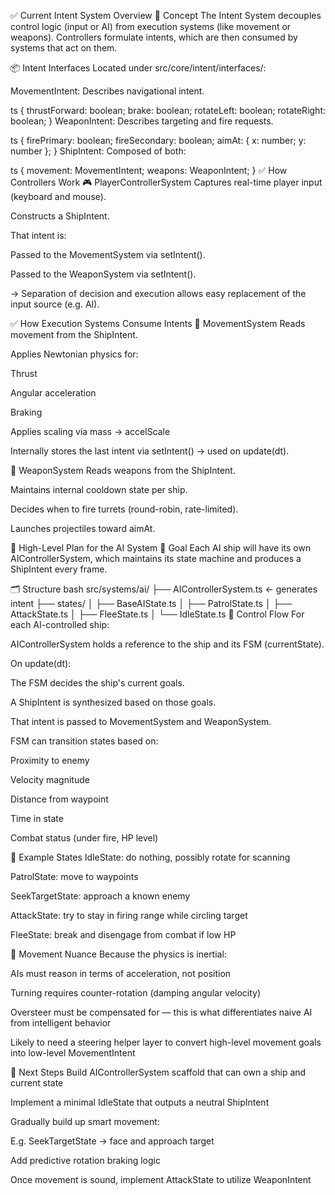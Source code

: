 ✅ Current Intent System Overview
🧠 Concept
The Intent System decouples control logic (input or AI) from execution systems (like movement or weapons). Controllers formulate intents, which are then consumed by systems that act on them.

📦 Intent Interfaces
Located under src/core/intent/interfaces/:

MovementIntent:
Describes navigational intent.

ts
{
  thrustForward: boolean;
  brake: boolean;
  rotateLeft: boolean;
  rotateRight: boolean;
}
WeaponIntent:
Describes targeting and fire requests.

ts
{
  firePrimary: boolean;
  fireSecondary: boolean;
  aimAt: { x: number; y: number };
}
ShipIntent:
Composed of both:

ts
{
  movement: MovementIntent;
  weapons: WeaponIntent;
}
✅ How Controllers Work
🎮 PlayerControllerSystem
Captures real-time player input (keyboard and mouse).

Constructs a ShipIntent.

That intent is:

Passed to the MovementSystem via setIntent().

Passed to the WeaponSystem via setIntent().

→ Separation of decision and execution allows easy replacement of the input source (e.g. AI).

✅ How Execution Systems Consume Intents
🚀 MovementSystem
Reads movement from the ShipIntent.

Applies Newtonian physics for:

Thrust

Angular acceleration

Braking

Applies scaling via mass → accelScale

Internally stores the last intent via setIntent() → used on update(dt).

🔫 WeaponSystem
Reads weapons from the ShipIntent.

Maintains internal cooldown state per ship.

Decides when to fire turrets (round-robin, rate-limited).

Launches projectiles toward aimAt.

🧠 High-Level Plan for the AI System
🎯 Goal
Each AI ship will have its own AIControllerSystem, which maintains its state machine and produces a ShipIntent every frame.

🗂️ Structure
bash
src/systems/ai/
├── AIControllerSystem.ts        ← generates intent
├── states/
│   ├── BaseAIState.ts
│   ├── PatrolState.ts
│   ├── AttackState.ts
│   ├── FleeState.ts
│   └── IdleState.ts
🔄 Control Flow
For each AI-controlled ship:

AIControllerSystem holds a reference to the ship and its FSM (currentState).

On update(dt):

The FSM decides the ship's current goals.

A ShipIntent is synthesized based on those goals.

That intent is passed to MovementSystem and WeaponSystem.

FSM can transition states based on:

Proximity to enemy

Velocity magnitude

Distance from waypoint

Time in state

Combat status (under fire, HP level)

🤖 Example States
IdleState: do nothing, possibly rotate for scanning

PatrolState: move to waypoints

SeekTargetState: approach a known enemy

AttackState: try to stay in firing range while circling target

FleeState: break and disengage from combat if low HP

🧭 Movement Nuance
Because the physics is inertial:

AIs must reason in terms of acceleration, not position

Turning requires counter-rotation (damping angular velocity)

Oversteer must be compensated for — this is what differentiates naive AI from intelligent behavior

Likely to need a steering helper layer to convert high-level movement goals into low-level MovementIntent

🚧 Next Steps
Build AIControllerSystem scaffold that can own a ship and current state

Implement a minimal IdleState that outputs a neutral ShipIntent

Gradually build up smart movement:

E.g. SeekTargetState → face and approach target

Add predictive rotation braking logic

Once movement is sound, implement AttackState to utilize WeaponIntent

